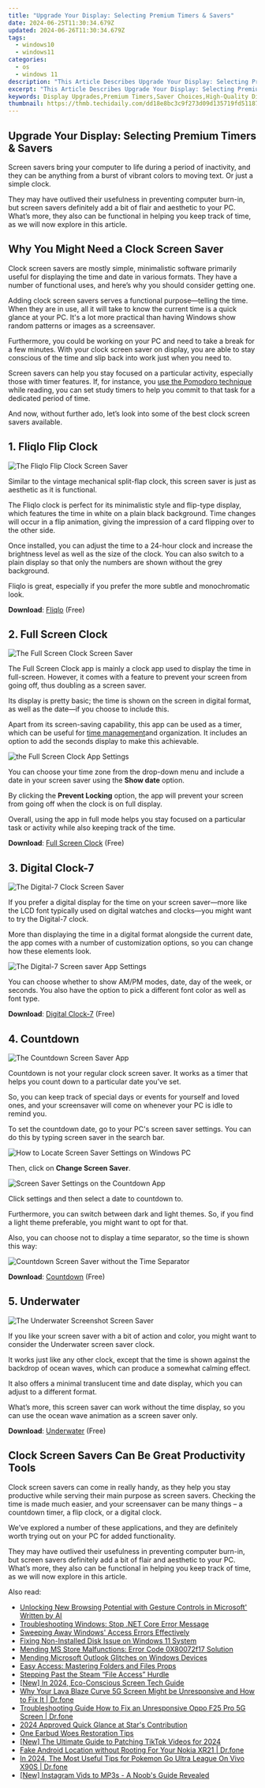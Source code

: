```yaml
---
title: "Upgrade Your Display: Selecting Premium Timers & Savers"
date: 2024-06-25T11:30:34.679Z
updated: 2024-06-26T11:30:34.679Z
tags:
  - windows10
  - windows11
categories:
  - os
  - windows 11
description: "This Article Describes Upgrade Your Display: Selecting Premium Timers & Savers"
excerpt: "This Article Describes Upgrade Your Display: Selecting Premium Timers & Savers"
keywords: Display Upgrades,Premium Timers,Saver Choices,High-Quality Displays,Timer Optimization,Savings Mode,Elite Display Mods
thumbnail: https://thmb.techidaily.com/dd18e8bc3c9f273d09d135719fd511870ffe57b02ca619c624658544faadfc68.jpg
---
```


## Upgrade Your Display: Selecting Premium Timers & Savers

 Screen savers bring your computer to life during a period of inactivity, and they can be anything from a burst of vibrant colors to moving text. Or just a simple clock.

 They may have outlived their usefulness in preventing computer burn-in, but screen savers definitely add a bit of flair and aesthetic to your PC. What’s more, they also can be functional in helping you keep track of time, as we will now explore in this article.

## Why You Might Need a Clock Screen Saver

 Clock screen savers are mostly simple, minimalistic software primarily useful for displaying the time and date in various formats. They have a number of functional uses, and here’s why you should consider getting one.

 Adding clock screen savers serves a functional purpose—telling the time. When they are in use, all it will take to know the current time is a quick glance at your PC. It's a lot more practical than having Windows show random patterns or images as a screensaver.

 Furthermore, you could be working on your PC and need to take a break for a few minutes. With your clock screen saver on display, you are able to stay conscious of the time and slip back into work just when you need to.

 Screen savers can help you stay focused on a particular activity, especially those with timer features. If, for instance, you [use the Pomodoro technique](https://www.makeuseof.com/how-to-use-pomodoro-technique-work/) while reading, you can set study timers to help you commit to that task for a dedicated period of time.

 And now, without further ado, let’s look into some of the best clock screen savers available.

## 1\. Fliqlo Flip Clock

![The Fliqlo Flip Clock Screen Saver](https://static1.makeuseofimages.com/wordpress/wp-content/uploads/2023/05/screenshot-showing-the-fliqlo-flip-clock-screen-saver.jpg)

 Similar to the vintage mechanical split-flap clock, this screen saver is just as aesthetic as it is functional.

 The Fliqlo clock is perfect for its minimalistic style and flip-type display, which features the time in white on a plain black background. Time changes will occur in a flip animation, giving the impression of a card flipping over to the other side.

 Once installed, you can adjust the time to a 24-hour clock and increase the brightness level as well as the size of the clock. You can also switch to a plain display so that only the numbers are shown without the grey background.

 Fliqlo is great, especially if you prefer the more subtle and monochromatic look.

**Download**: [Fliqlo](https://fliqlo.com/screensaver/) (Free)

## 2\. Full Screen Clock

![The Full Screen Clock Screen Saver](https://static1.makeuseofimages.com/wordpress/wp-content/uploads/2023/05/screenshot-showing-the-full-screen-clock-screen-saver.jpg)

 The Full Screen Clock app is mainly a clock app used to display the time in full-screen. However, it comes with a feature to prevent your screen from going off, thus doubling as a screen saver.

 Its display is pretty basic; the time is shown on the screen in digital format, as well as the date—if you choose to include this.

 Apart from its screen-saving capability, this app can be used as a timer, which can be useful for [time management](https://www.makeuseof.com/time-management-mistakes-to-avoid/)and organization. It includes an option to add the seconds display to make this achievable.

![the Full Screen Clock App Settings](https://static1.makeuseofimages.com/wordpress/wp-content/uploads/2023/05/screenshot-showing-the-full-screen-clock-app-settings.jpg)

 You can choose your time zone from the drop-down menu and include a date in your screen saver using the **Show date** option.

 By clicking the **Prevent Locking** option, the app will prevent your screen from going off when the clock is on full display.

 Overall, using the app in full mode helps you stay focused on a particular task or activity while also keeping track of the time.

**Download**: [Full Screen Clock](https://apps.microsoft.com/store/detail/full-screen-clock/9NBLGGH3ZRPQ?hl=en-us&gl=us) (Free)

## 3\. Digital Clock-7

![The Digital-7 Clock Screen Saver](https://static1.makeuseofimages.com/wordpress/wp-content/uploads/2023/05/screenshot-showing-the-digital-7-clock-screen-saver.jpg)

 If you prefer a digital display for the time on your screen saver—more like the LCD font typically used on digital watches and clocks—you might want to try the Digital-7 clock.

 More than displaying the time in a digital format alongside the current date, the app comes with a number of customization options, so you can change how these elements look.

![The Digital-7 Screen saver App Settings](https://static1.makeuseofimages.com/wordpress/wp-content/uploads/2023/05/screenshot-showing-the-digital-7-screen-saver-app-settings.jpg)

 You can choose whether to show AM/PM modes, date, day of the week, or seconds. You also have the option to pick a different font color as well as font type.

**Download**: [Digital Clock-7](http://www.styleseven.com/php/get%5Fproduct.php?product=Digital%20Clock-7) (Free)

## 4\. Countdown

![The Countdown Screen Saver App](https://static1.makeuseofimages.com/wordpress/wp-content/uploads/2023/05/screenshot-showing-the-countdown-screen-saver-app.jpg)

 Countdown is not your regular clock screen saver. It works as a timer that helps you count down to a particular date you’ve set.

 So, you can keep track of special days or events for yourself and loved ones, and your screensaver will come on whenever your PC is idle to remind you.

 To set the countdown date, go to your PC's screen saver settings. You can do this by typing screen saver in the search bar.

![How to Locate Screen Saver Settings on Windows PC](https://static1.makeuseofimages.com/wordpress/wp-content/uploads/2023/05/screenshot-showing-how-to-locate-screen-saver-settings-on-windows-pc.jpg)

 Then, click on **Change Screen Saver**.

![Screen Saver Settings on the Countdown App](https://static1.makeuseofimages.com/wordpress/wp-content/uploads/2023/05/screenshot-showing-screen-saver-settings-on-the-countdown-app.jpg)

 Click settings and then select a date to countdown to.

 Furthermore, you can switch between dark and light themes. So, if you find a light theme preferable, you might want to opt for that.

 Also, you can choose not to display a time separator, so the time is shown this way:

![Countdown Screen Saver without the Time Separator](https://static1.makeuseofimages.com/wordpress/wp-content/uploads/2023/05/screenshot-showing-countdown-screen-saver-without-the-time-separator.jpg)

**Download**: [Countdown](https://icofx.ro/countdown/index.html) (Free)

## 5\. Underwater

![The Underwater Screenshot Screen Saver](https://static1.makeuseofimages.com/wordpress/wp-content/uploads/2023/05/screenshot-showing-the-underwater-screenshot-screen-saver.jpg)

 If you like your screen saver with a bit of action and color, you might want to consider the Underwater screen saver clock.

 It works just like any other clock, except that the time is shown against the backdrop of ocean waves, which can produce a somewhat calming effect.

 It also offers a minimal translucent time and date display, which you can adjust to a different format.

 What’s more, this screen saver can work without the time display, so you can use the ocean wave animation as a screen saver only.

**Download**: [Underwater](https://www.screensaversplanet.com/screensavers/underwater-1626/download) (Free)

## Clock Screen Savers Can Be Great Productivity Tools

 Clock screen savers can come in really handy, as they help you stay productive while serving their main purpose as screen savers. Checking the time is made much easier, and your screensaver can be many things – a countdown timer, a flip clock, or a digital clock.

 We’ve explored a number of these applications, and they are definitely worth trying out on your PC for added functionality.

 They may have outlived their usefulness in preventing computer burn-in, but screen savers definitely add a bit of flair and aesthetic to your PC. What’s more, they also can be functional in helping you keep track of time, as we will now explore in this article.

<span class="atpl-alsoreadstyle">Also read:</span>
<div><ul>
<li><a href="https://win11.techidaily.com/unlocking-new-browsing-potential-with-gesture-controls-in-microsoft-written-by-ai/"><u>Unlocking New Browsing Potential with Gesture Controls in Microsoft' Written by AI</u></a></li>
<li><a href="https://win11.techidaily.com/troubleshooting-windows-stop-net-core-error-message/"><u>Troubleshooting Windows: Stop .NET Core Error Message</u></a></li>
<li><a href="https://win11.techidaily.com/sweeping-away-windows-access-errors-effectively/"><u>Sweeping Away Windows' Access Errors Effectively</u></a></li>
<li><a href="https://win11.techidaily.com/fixing-non-installed-disk-issue-on-windows-11-system/"><u>Fixing Non-Installed Disk Issue on Windows 11 System</u></a></li>
<li><a href="https://win11.techidaily.com/mending-ms-store-malfunctions-error-code-0x80072f17-solution/"><u>Mending MS Store Malfunctions: Error Code 0X80072f17 Solution</u></a></li>
<li><a href="https://win11.techidaily.com/mending-microsoft-outlook-glitches-on-windows-devices/"><u>Mending Microsoft Outlook Glitches on Windows Devices</u></a></li>
<li><a href="https://win11.techidaily.com/easy-access-mastering-folders-and-files-props/"><u>Easy Access: Mastering Folders and Files Props</u></a></li>
<li><a href="https://win11.techidaily.com/stepping-past-the-steam-file-access-hurdle/"><u>Stepping Past the Steam “File Access” Hurdle</u></a></li>
<li><a href="https://on-screen-recording.techidaily.com/new-in-2024-eco-conscious-screen-tech-guide/"><u>[New] In 2024, Eco-Conscious Screen Tech Guide</u></a></li>
<li><a href="https://howto.techidaily.com/why-your-lava-blaze-curve-5g-screen-might-be-unresponsive-and-how-to-fix-it-drfone-by-drfone-fix-android-problems-fix-android-problems/"><u>Why Your Lava Blaze Curve 5G Screen Might be Unresponsive and How to Fix It | Dr.fone</u></a></li>
<li><a href="https://howto.techidaily.com/troubleshooting-guide-how-to-fix-an-unresponsive-oppo-f25-pro-5g-screen-drfone-by-drfone-fix-android-problems-fix-android-problems/"><u>Troubleshooting Guide How to Fix an Unresponsive Oppo F25 Pro 5G Screen | Dr.fone</u></a></li>
<li><a href="https://vimeo-videos.techidaily.com/2024-approved-quick-glance-at-stars-contribution/"><u>2024 Approved  Quick Glance at Star's Contribution</u></a></li>
<li><a href="https://extra-information.techidaily.com/one-earbud-woes-restoration-tips/"><u>One Earbud Woes  Restoration Tips</u></a></li>
<li><a href="https://tiktok-video-recordings.techidaily.com/new-the-ultimate-guide-to-patching-tiktok-videos-for-2024/"><u>[New] The Ultimate Guide to Patching TikTok Videos for 2024</u></a></li>
<li><a href="https://android-location.techidaily.com/fake-android-location-without-rooting-for-your-nokia-xr21-drfone-by-drfone-virtual/"><u>Fake Android Location without Rooting For Your Nokia XR21 | Dr.fone</u></a></li>
<li><a href="https://change-location.techidaily.com/in-2024-the-most-useful-tips-for-pokemon-go-ultra-league-on-vivo-x90s-drfone-by-drfone-virtual-android/"><u>In 2024, The Most Useful Tips for Pokemon Go Ultra League On Vivo X90S | Dr.fone</u></a></li>
<li><a href="https://instagram-videos.techidaily.com/new-instagram-vids-to-mp3s-a-noobs-guide-revealed/"><u>[New] Instagram Vids to MP3s - A Noob's Guide Revealed</u></a></li>
</ul></div>

<ins class="adsbygoogle"
      style="display:block"
      data-ad-client="ca-pub-7571918770474297"
      data-ad-slot="8358498916"
      data-ad-format="auto"
      data-full-width-responsive="true"></ins>